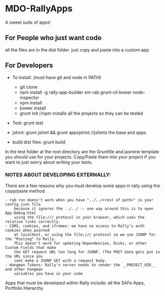 MDO-RallyApps
=============

A sweet suite of apps!


## For People who just want code
all the files are in the dist folder. just copy and paste into a custom app

## For Developers

- To install: (must have git and node in PATH)
	- git clone
	- npm install -g rally-app-builder sm-rab grunt-cli bower node-inspector
	- npm install
	- bower install
	- grunt init //npm installs all the projects so they can be tested

- Test: 						grunt test
- jshint: 					grunt jshint && grunt appsjshint //jshints the base and apps
- build dist files:	grunt build

In the test folder at the root directory are the Gruntfile and jasmine 
template you should use for your projects. Copy/Paste them into your
project if you want to just worry about writing your tests. 

### NOTES ABOUT DEVELOPING EXTERNALLY:

There are a few reasons why you must develop some apps in rally using the copy/paste
method. 

	- rab run doesn't work when you have "../../<rest of path>" in your config.json file
		because it ignores the ../../ -- one way around this is to open App-Debug.html 
		using the file:/// protocol in your browser, which uses the relative links correctly.
	- CORS, cookies, and iframes: we have no access to Rally's auth cookies when pointed
		at localhost, or using the file:/// protocol so we use JSONP for the "Posting" to Rally.
		This doesn't work for updating Dependencies, Risks, or other Custom Fields that make
		the GET request URL too long for JSONP. (The POST data gets put in the URL since you 
		cant make a JSONP GET with a request body.
	- Hangman Tokens: Rally's server needs to render the __PROJECT_OID__ and other hangman
		variables you have in your code

Apps that must be developed within Rally include: all the SAFe Apps, Portfolio Hierarchy
	
